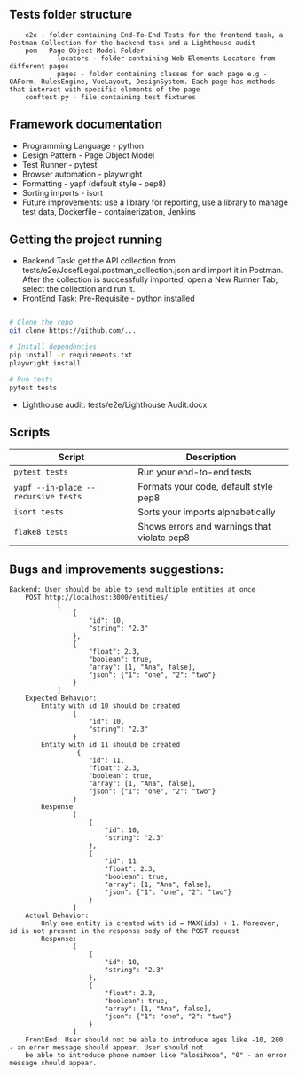 ## Tests folder structure
```
    e2e - folder containing End-To-End Tests for the frontend task, a Postman Collection for the backend task and a Lighthouse audit
    pom - Page Object Model Folder
            locators - folder containing Web Elements Locators from different pages
            pages - folder containing classes for each page e.g - QAForm, RulesEngine, VueLayout, DesignSystem. Each page has methods that interact with specific elements of the page
    conftest.py - file containing test fixtures
```

## Framework documentation
- Programming Language - python
- Design Pattern - Page Object Model
- Test Runner - pytest
- Browser automation - playwright
- Formatting - yapf (default style - pep8)
- Sorting imports - isort
- Future improvements: use a library for reporting, use a library to manage test data, Dockerfile - containerization, Jenkins

## Getting the project running
- Backend Task: get the API collection from tests/e2e/JosefLegal.postman_collection.json and import it in Postman. After the collection is successfully imported, open a New Runner Tab, select the collection and run it. 
- FrontEnd Task: Pre-Requisite - python installed

```bash

# Clone the repo
git clone https://github.com/...

# Install dependencies
pip install -r requirements.txt
playwright install

# Run tests
pytest tests

```
- Lighthouse audit: tests/e2e/Lighthouse Audit.docx

## Scripts

| Script                              | Description                                 |
|-------------------------------------|---------------------------------------------|
| `pytest tests`                      | Run your end-to-end tests                   |
| `yapf --in-place --recursive tests` | Formats your code, default style pep8       |
| `isort tests`                       | Sorts your imports alphabetically           |
| `flake8 tests`                      | Shows errors and warnings that violate pep8 | 


## Bugs and improvements suggestions:
```
Backend: User should be able to send multiple entities at once
    POST http://localhost:3000/entities/
            [
                {
                    "id": 10,
                    "string": "2.3" 
                },
                {
                    "float": 2.3,
                    "boolean": true,
                    "array": [1, "Ana", false],
                    "json": {"1": "one", "2": "two"}
                }
            ]
    Expected Behavior:  
        Entity with id 10 should be created  
                {
                    "id": 10,
                    "string": "2.3" 
                }
        Entity with id 11 should be created
                 {
                    "id": 11,
                    "float": 2.3,
                    "boolean": true,
                    "array": [1, "Ana", false],
                    "json": {"1": "one", "2": "two"}
                }
        Response
                [
                    {
                        "id": 10,
                        "string": "2.3" 
                    },
                    {   
                        "id": 11
                        "float": 2.3,
                        "boolean": true,
                        "array": [1, "Ana", false],
                        "json": {"1": "one", "2": "two"}
                    }
                ]
    Actual Behavior:
        Only one entity is created with id = MAX(ids) + 1. Moreover, id is not present in the response body of the POST request
        Response:   
                [
                    {
                        "id": 10,
                        "string": "2.3" 
                    },
                    {
                        "float": 2.3,
                        "boolean": true,
                        "array": [1, "Ana", false],
                        "json": {"1": "one", "2": "two"}
                    }
                ]
    FrontEnd: User should not be able to introduce ages like -10, 200 - an error message should appear. User should not 
    be able to introduce phone number like "alosihxoa", "0" - an error message should appear.
``` 
